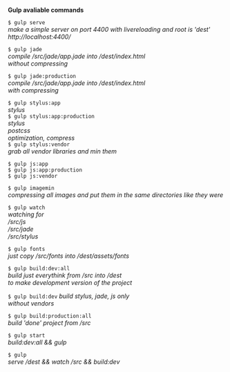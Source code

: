 **Gulp avaliable commands**

`$ gulp serve`  
*make a simple server on port 4400 with livereloading and root is 'dest'*  
*http://localhost:4400/*  

`$ gulp jade`  
*compile /src/jade/app.jade into /dest/index.html*  
*without compressing*  

`$ gulp jade:production`  
*compile /src/jade/app.jade into /dest/index.html*  
*with compressing*  

`$ gulp stylus:app`  
*stylus*  
`$ gulp stylus:app:production`  
*stylus*  
*postcss*  
*optimization, compress*  
`$ gulp stylus:vendor`  
*grab all vendor libraries and min them*  

`$ gulp js:app`  
`$ gulp js:app:production`  
`$ gulp js:vendor`  

`$ gulp imagemin`  
*compressing all images and put them in the same directories like they were*  

`$ gulp watch`  
*watching for*  
*/src/js*  
*/src/jade*  
*/src/stylus*  

`$ gulp fonts`  
*just copy /src/fonts into /dest/assets/fonts*  

`$ gulp build:dev:all`  
*build just everythink from /src into /dest*  
*to make development version of the project*  

`$ gulp build:dev`
*build stylus, jade, js only*  
*without vendors*  

`$ gulp build:production:all`  
*build 'done' project from /src*  

`$ gulp start`  
*build:dev:all && gulp*  

`$ gulp`  
*serve /dest && watch /src && build:dev*  